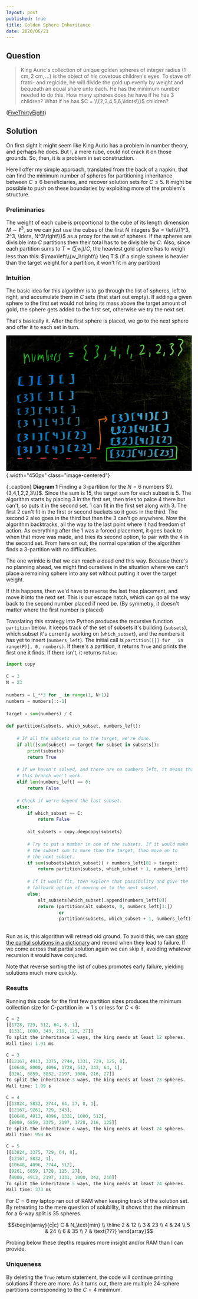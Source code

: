 ```yaml
---
layout: post
published: true
title: Golden Sphere Inheritance
date: 2020/06/21
---
```


## Question

>King Auric's collection of unique golden spheres of integer radius $\left(1\text{ cm}, 2\text{ cm}, \ldots\right)$ is the object of his covetous children's eyes. To stave off fratri- and regicide, he will divide the gold up evenly by weight and bequeath an equal share unto each. He has the minimum number needed to do this. How many spheres does he have if he has $3$ children? What if he has $C = \\{2,3,4,5,6,\ldots\\}$ children?

<!--more-->

([FiveThirtyEight](https://fivethirtyeight.com/features/can-you-flip-the-magic-coin/))

## Solution

On first sight it might seem like King Auric has a problem in number theory, and perhaps he does. But I, a mere rube, could not crack it on those grounds. So, then, it is a problem in set construction. 

Here I offer my simple approach, translated from the back of a napkin, that can find the minimum number of spheres for partitioning inheritance between $C \leq 6$ beneficiaries, and recover solution sets for $C \leq 5.$ It might be possible to push on these boundaries by exploiting more of the problem's structure.

### Preliminaries

The weight of each cube is proportional to the cube of its length dimension $M \sim \ell^3,$ so we can just use the cubes of the first $N$ integers $w = \left\\{1^3, 2^3, \ldots, N^3\right\\}$ as a proxy for the set of spheres. If the spheres are divisible into $C$ partitions then their total has to be divisible by $C.$ Also, since each partition sums to $T = \left(\sum w_i\right) / C,$ the heaviest gold sphere has to weigh less than this: $\max\left\\{w_i\right\\} \leq T.$ (if a single sphere is heavier than the target weight for a partition, it won't fit in any partition)

### Intuition

The basic idea for this algorithm is to go through the list of spheres, left to right, and accumulate them in $C$ sets (that start out empty). If adding a given sphere to the first set would not bring its mass above the target amount of gold, the sphere gets added to the first set, otherwise we try the next set. 

That's basically it. After the first sphere is placed, we go to the next sphere and offer it to each set in turn. 

![](/img/2020-06-21-gold-sphere-inheritance.jpg){:width="450px" class="image-centered"}

{:.caption}
**Diagram 1** Finding a $3$-partition for the $N=6$ numbers $\\{3,4,1,2,2,3\\}$. Since the sum is $15$, the target sum for each subset is $5$. The algorithm starts by placing $3$ in the first set, then tries to palce $4$ there but can't, so puts it in the second set. $1$ can fit in the first set along with $3$. The first $2$ can't fit in the first or second buckets so it goes in the third. The second $2$ also goes in the third but then the $3$ can't go anywhere. Now the algorithm backtracks, all the way to the last point where it had freedom of action. As everything after the $1$ was a forced placement, it goes back to when that move was made, and tries its second option, to pair with the $4$ in the second set. From here on out, the normal operation of the algorithm finds a $3$-partition with no difficulties.


The one wrinkle is that we can reach a dead end this way. Because there's no planning ahead, we might find ourselves in the situation where we can't place a remaining sphere into any set without putting it over the target weight. 

If this happens, then we'd have to reverse the last free placement, and move it into the next set. This is our escape hatch, which can go all the way back to the second number placed if need be. (By symmetry, it doesn't matter where the first number is placed)

Translating this strategy into Python produces the recursive function `partition` below. It keeps track of the set of subsets it's building (`subsets`), which subset it's currently working on (`which_subset`), and the numbers it has yet to insert (`numbers_left`). The initial call is `partition([[] for _ in range(P)], 0, numbers)`. If there's a partition, it returns `True` and prints the first one it finds. If there isn't, it returns `False`.

```python
import copy

C = 3
N = 23

numbers = [_**3 for _ in range(1, N+1)]
numbers = numbers[::-1]

target = sum(numbers) / C

def partition(subsets, which_subset, numbers_left):

    # If all the subsets sum to the target, we're done.
    if all([sum(subset) == target for subset in subsets]):
        print(subsets)
        return True

    # If we haven't solved, and there are no numbers left, it means that 
    # this branch won't work.
    elif len(numbers_left) == 0:
        return False

    # Check if we're beyond the last subset. 
    else:
        if which_subset == C:
            return False
        
        alt_subsets = copy.deepcopy(subsets)
        
        # Try to put a number in one of the subsets. If it would make
        # the subset sum to more than the target, then move on to
        # the next subset. 
        if sum(subsets[which_subset]) + numbers_left[0] > target:
            return partition(subsets, which_subset + 1, numbers_left)
            
        # If it would fit, then explore that possibility and give the
        # fallback option of moving on to the next subset.
        else:
            alt_subsets[which_subset].append(numbers_left[0])
            return (partition(alt_subsets, 0, numbers_left[1:]) 
                    or 
                    partition(subsets, which_subset + 1, numbers_left))
            
```

Run as is, this algorithm will retread old ground. To avoid this, we can [store the partial solutions in a dictionary](https://colab.research.google.com/drive/1uZMELQpizLXaPSJtp9gDMMNhR9xUBq7T#scrollTo=v1R2b2QpOz-h) and record when they lead to failure. If we come across that partial solution again we can skip it, avoiding whatever recursion it would have conjured.

Note that reverse sorting the list of cubes promotes early failure, yielding solutions much more quickly.

### Results

Running this code for the first few partition sizes produces the minimum collection size for $C$-partition in $\approx 1\text{ s}$ or less for $C < 6$: 

```python
C = 2
[[1728, 729, 512, 64, 8, 1], 
 [1331, 1000, 343, 216, 125, 27]]
To split the inheritance 2 ways, the king needs at least 12 spheres.
Wall time: 1.91 ms
```

```python
C = 3
[[12167, 4913, 3375, 2744, 1331, 729, 125, 8], 
 [10648, 8000, 4096, 1728, 512, 343, 64, 1], 
 [9261, 6859, 5832, 2197, 1000, 216, 27]]
To split the inheritance 3 ways, the king needs at least 23 spheres.
Wall time: 1.09 s
```

```python
C = 4
[[13824, 5832, 2744, 64, 27, 8, 1], 
 [12167, 9261, 729, 343], 
 [10648, 4913, 4096, 1331, 1000, 512], 
 [8000, 6859, 3375, 2197, 1728, 216, 125]]
To split the inheritance 4 ways, the king needs at least 24 spheres.
Wall time: 950 ms
```

```python
C = 5
[[13824, 3375, 729, 64, 8], 
 [12167, 5832, 1], 
 [10648, 4096, 2744, 512], 
 [9261, 6859, 1728, 125, 27], 
 [8000, 4913, 2197, 1331, 1000, 343, 216]]
To split the inheritance 5 ways, the king needs at least 24 spheres.
Wall time: 373 ms
```

For $C = 6$ my laptop ran out of RAM when keeping track of the solution set. By retreating to the mere question of solubility, it shows that the minimum for a $6$-way split is $35$ spheres.

$$\begin{array}{c|c}
C & N_\text{min} \\ \hline
2 & 12 \\
3 & 23 \\
4 & 24 \\
5 & 24 \\
6 & 35 \\
7 & \text{???}
\end{array}$$

Probing below these depths requires more insight and/or RAM than I can provide.

### Uniqueness 

By deleting the `True` return statement, the code will continue printing solutions if there are more. As it turns out, there are multiple $24$-sphere partitions corresponding to the $C=4$ minimum.


<br>
